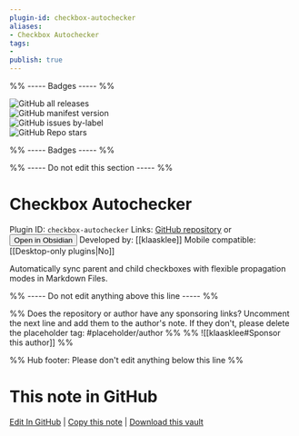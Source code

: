 ```yaml
---
plugin-id: checkbox-autochecker
aliases:
- Checkbox Autochecker
tags: 
- 
publish: true
---
```


%% ----- Badges ----- %%

![GitHub all releases](https://img.shields.io/github/downloads/klaasklee/checkbox-autochecker-obsidian/total?color=573E7A&logo=github&style=for-the-badge)   
![GitHub manifest version](https://img.shields.io/github/manifest-json/v/klaasklee/checkbox-autochecker-obsidian?color=573E7A&logo=github&style=for-the-badge)   
![GitHub issues by-label](https://img.shields.io/github/issues/klaasklee/checkbox-autochecker-obsidian/help%20wanted?color=573E7A&logo=github&style=for-the-badge)   
![GitHub Repo stars](https://img.shields.io/github/stars/klaasklee/checkbox-autochecker-obsidian?color=573E7A&logo=github&style=for-the-badge)

%% ----- Badges ----- %%

%% ----- Do not edit this section ----- %%

# Checkbox Autochecker

Plugin ID: `checkbox-autochecker`
Links: [GitHub repository](https://github.com/klaasklee/checkbox-autochecker-obsidian) or [<button id=HH>Open in Obsidian</button>](obsidian://show-plugin?id=checkbox-autochecker)
Developed by: [[klaasklee]]
Mobile compatible: [[Desktop-only plugins|No]]

Automatically sync parent and child checkboxes with flexible propagation modes in Markdown Files.

%% ----- Do not edit anything above this line ----- %% 

%% Does the repository or author have any sponsoring links? Uncomment the next line and add them to the author's note. If they don't, please delete the placeholder tag: #placeholder/author %%
%% ![[klaasklee#Sponsor this author]] %%

%% Hub footer: Please don't edit anything below this line %%

# This note in GitHub

<span class="git-footer">[Edit In GitHub](https://github.dev/obsidian-community/obsidian-hub/blob/main/02%20-%20Community%20Expansions/02.05%20All%20Community%20Expansions/Plugins/checkbox-autochecker.md "git-hub-edit-note") | [Copy this note](https://raw.githubusercontent.com/obsidian-community/obsidian-hub/main/02%20-%20Community%20Expansions/02.05%20All%20Community%20Expansions/Plugins/checkbox-autochecker.md "git-hub-copy-note") | [Download this vault](https://github.com/obsidian-community/obsidian-hub/archive/refs/heads/main.zip "git-hub-download-vault") </span>
